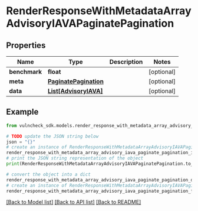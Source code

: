 # RenderResponseWithMetadataArrayAdvisoryIAVAPaginatePagination


## Properties

Name | Type | Description | Notes
------------ | ------------- | ------------- | -------------
**benchmark** | **float** |  | [optional] 
**meta** | [**PaginatePagination**](PaginatePagination.md) |  | [optional] 
**data** | [**List[AdvisoryIAVA]**](AdvisoryIAVA.md) |  | [optional] 

## Example

```python
from vulncheck_sdk.models.render_response_with_metadata_array_advisory_iava_paginate_pagination import RenderResponseWithMetadataArrayAdvisoryIAVAPaginatePagination

# TODO update the JSON string below
json = "{}"
# create an instance of RenderResponseWithMetadataArrayAdvisoryIAVAPaginatePagination from a JSON string
render_response_with_metadata_array_advisory_iava_paginate_pagination_instance = RenderResponseWithMetadataArrayAdvisoryIAVAPaginatePagination.from_json(json)
# print the JSON string representation of the object
print(RenderResponseWithMetadataArrayAdvisoryIAVAPaginatePagination.to_json())

# convert the object into a dict
render_response_with_metadata_array_advisory_iava_paginate_pagination_dict = render_response_with_metadata_array_advisory_iava_paginate_pagination_instance.to_dict()
# create an instance of RenderResponseWithMetadataArrayAdvisoryIAVAPaginatePagination from a dict
render_response_with_metadata_array_advisory_iava_paginate_pagination_from_dict = RenderResponseWithMetadataArrayAdvisoryIAVAPaginatePagination.from_dict(render_response_with_metadata_array_advisory_iava_paginate_pagination_dict)
```
[[Back to Model list]](../README.md#documentation-for-models) [[Back to API list]](../README.md#documentation-for-api-endpoints) [[Back to README]](../README.md)


